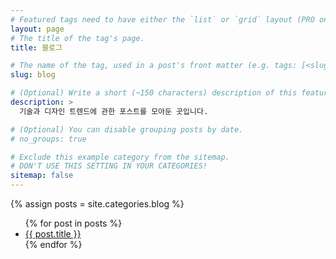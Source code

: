 ```yaml
---
# Featured tags need to have either the `list` or `grid` layout (PRO only).
layout: page
# The title of the tag's page.
title: 블로그

# The name of the tag, used in a post's front matter (e.g. tags: [<slug>]).
slug: blog

# (Optional) Write a short (~150 characters) description of this featured tag.
description: >
  기술과 디자인 트렌드에 관한 포스트를 모아둔 곳입니다.

# (Optional) You can disable grouping posts by date.
# no_groups: true

# Exclude this example category from the sitemap.
# DON'T USE THIS SETTING IN YOUR CATEGORIES!
sitemap: false
---
```


{% assign posts = site.categories.blog %}
<ul>
{% for post in posts %}
  <li>
    <a href="{{ post.url | relative_url }}">{{ post.title }}</a>
  </li>
{% endfor %}
</ul>
